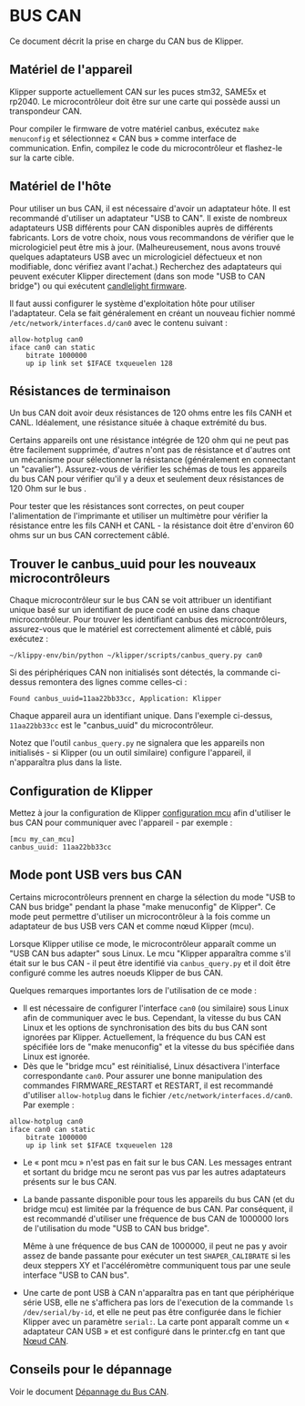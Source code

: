 # BUS CAN

Ce document décrit la prise en charge du CAN bus de Klipper.

## Matériel de l'appareil

Klipper supporte actuellement CAN sur les puces stm32, SAME5x et rp2040. Le microcontrôleur doit être sur une carte qui possède aussi un transpondeur CAN.

Pour compiler le firmware de votre matériel canbus, exécutez `make menuconfig` et sélectionnez « CAN bus » comme interface de communication. Enfin, compilez le code du microcontrôleur et flashez-le sur la carte cible.

## Matériel de l'hôte

Pour utiliser un bus CAN, il est nécessaire d'avoir un adaptateur hôte. Il est recommandé d'utiliser un adaptateur "USB to CAN". Il existe de nombreux adaptateurs USB différents pour CAN disponibles auprès de différents fabricants. Lors de votre choix, nous vous recommandons de vérifier que le micrologiciel peut être mis à jour. (Malheureusement, nous avons trouvé quelques adaptateurs USB avec un micrologiciel défectueux et non modifiable, donc vérifiez avant l'achat.) Recherchez des adaptateurs qui peuvent exécuter Klipper directement (dans son mode "USB to CAN bridge") ou qui exécutent [candlelight firmware](https://github.com/candle-usb/candleLight_fw).

Il faut aussi configurer le système d'exploitation hôte pour utiliser l'adaptateur. Cela se fait généralement en créant un nouveau fichier nommé `/etc/network/interfaces.d/can0` avec le contenu suivant :

```
allow-hotplug can0
iface can0 can static
    bitrate 1000000
    up ip link set $IFACE txqueuelen 128
```

## Résistances de terminaison

Un bus CAN doit avoir deux résistances de 120 ohms entre les fils CANH et CANL. Idéalement, une résistance située à chaque extrémité du bus.

Certains appareils ont une résistance intégrée de 120 ohm qui ne peut pas être facilement supprimée, d'autres n'ont pas de résistance et d'autres ont un mécanisme pour sélectionner la résistance (généralement en connectant un "cavalier"). Assurez-vous de vérifier les schémas de tous les appareils du bus CAN pour vérifier qu'il y a deux et seulement deux résistances de 120 Ohm sur le bus .

Pour tester que les résistances sont correctes, on peut couper l'alimentation de l'imprimante et utiliser un multimètre pour vérifier la résistance entre les fils CANH et CANL - la résistance doit être d'environ 60 ohms sur un bus CAN correctement câblé.

## Trouver le canbus_uuid pour les nouveaux microcontrôleurs

Chaque microcontrôleur sur le bus CAN se voit attribuer un identifiant unique basé sur un identifiant de puce codé en usine dans chaque microcontrôleur. Pour trouver les identifiant canbus des microcontrôleurs, assurez-vous que le matériel est correctement alimenté et câblé, puis exécutez :

```
~/klippy-env/bin/python ~/klipper/scripts/canbus_query.py can0
```

Si des périphériques CAN non initialisés sont détectés, la commande ci-dessus remontera des lignes comme celles-ci :

```
Found canbus_uuid=11aa22bb33cc, Application: Klipper
```

Chaque appareil aura un identifiant unique. Dans l'exemple ci-dessus, `11aa22bb33cc` est le "canbus_uuid" du microcontrôleur.

Notez que l'outil `canbus_query.py` ne signalera que les appareils non initialisés - si Klipper (ou un outil similaire) configure l'appareil, il n'apparaîtra plus dans la liste.

## Configuration de Klipper

Mettez à jour la configuration de Klipper [configuration mcu](Config_Reference.md#mcu) afin d'utiliser le bus CAN pour communiquer avec l'appareil - par exemple :

```
[mcu my_can_mcu]
canbus_uuid: 11aa22bb33cc
```

## Mode pont USB vers bus CAN

Certains microcontrôleurs prennent en charge la sélection du mode "USB to CAN bus bridge" pendant la phase "make menuconfig" de Klipper". Ce mode peut permettre d'utiliser un microcontrôleur à la fois comme un adaptateur de bus USB vers CAN et comme nœud Klipper (mcu).

Lorsque Klipper utilise ce mode, le microcontrôleur apparaît comme un "USB CAN bus adapter" sous Linux. Le mcu "Klipper apparaîtra comme s'il était sur le bus CAN - il peut être identifié via `canbus_query.py` et il doit être configuré comme les autres noeuds Klipper de bus CAN.

Quelques remarques importantes lors de l'utilisation de ce mode :

* Il est nécessaire de configurer l'interface `can0` (ou similaire) sous Linux afin de communiquer avec le bus. Cependant, la vitesse du bus CAN Linux et les options de synchronisation des bits du bus CAN sont ignorées par Klipper. Actuellement, la fréquence du bus CAN est spécifiée lors de "make menuconfig" et la vitesse du bus spécifiée dans Linux est ignorée.
* Dès que le "bridge mcu" est réinitialisé, Linux désactivera l'interface correspondante `can0`. Pour assurer une bonne manipulation des commandes FIRMWARE_RESTART et RESTART, il est recommandé d'utiliser `allow-hotplug` dans le fichier `/etc/network/interfaces.d/can0`. Par exemple :

```
allow-hotplug can0
iface can0 can static
    bitrate 1000000
    up ip link set $IFACE txqueuelen 128
```

* Le « pont mcu » n'est pas en fait sur le bus CAN. Les messages entrant et sortant du bridge mcu ne seront pas vus par les autres adaptateurs présents sur le bus CAN.
* La bande passante disponible pour tous les appareils du bus CAN (et du bridge mcu) est limitée par la fréquence de bus CAN. Par conséquent, il est recommandé d'utiliser une fréquence de bus CAN de 1000000 lors de l'utilisation du mode "USB to CAN bus bridge".

   Même à une fréquence de bus CAN de 1000000, il peut ne pas y avoir assez de bande passante pour exécuter un test `SHAPER_CALIBRATE` si les deux steppers XY et l'accéléromètre communiquent tous par une seule interface "USB to CAN bus".
* Une carte de pont USB à CAN n'apparaîtra pas en tant que périphérique série USB, elle ne s'affichera pas lors de l'execution de la commande `ls /dev/serial/by-id`, et elle ne peut pas être configurée dans le fichier Klipper avec un paramètre `serial:`. La carte pont apparaît comme un « adaptateur CAN USB » et est configuré dans le printer.cfg en tant que [Nœud CAN](#configuring-klipper).

## Conseils pour le dépannage

Voir le document [Dépannage du Bus CAN](CANBUS_Troubleshooting.md).
